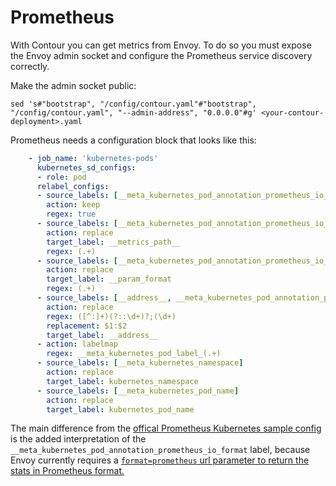 # Prometheus

With Contour you can get metrics from Envoy. To do so you must expose the Envoy
admin socket and configure the Prometheus service discovery correctly.

Make the admin socket public:

```
sed 's#"bootstrap", "/config/contour.yaml"#"bootstrap", "/config/contour.yaml", "--admin-address", "0.0.0.0"#g' <your-contour-deployment>.yaml
```

Prometheus needs a configuration block that looks like this:

```yaml
    - job_name: 'kubernetes-pods'
      kubernetes_sd_configs:
      - role: pod
      relabel_configs:
      - source_labels: [__meta_kubernetes_pod_annotation_prometheus_io_scrape]
        action: keep
        regex: true
      - source_labels: [__meta_kubernetes_pod_annotation_prometheus_io_path]
        action: replace
        target_label: __metrics_path__
        regex: (.+)
      - source_labels: [__meta_kubernetes_pod_annotation_prometheus_io_format]
        action: replace
        target_label: __param_format
        regex: (.+)
      - source_labels: [__address__, __meta_kubernetes_pod_annotation_prometheus_io_port]
        action: replace
        regex: ([^:]+)(?::\d+)?;(\d+)
        replacement: $1:$2
        target_label: __address__
      - action: labelmap
        regex: __meta_kubernetes_pod_label_(.+)
      - source_labels: [__meta_kubernetes_namespace]
        action: replace
        target_label: kubernetes_namespace
      - source_labels: [__meta_kubernetes_pod_name]
        action: replace
        target_label: kubernetes_pod_name
```

The main difference from the [offical Prometheus Kubernetes sample config](https://github.com/prometheus/prometheus/blob/master/documentation/examples/prometheus-kubernetes.yml)
is the added interpretation of the `__meta_kubernetes_pod_annotation_prometheus_io_format` label, because Envoy
currently requires a [`format=prometheus` url parameter to return the stats in Prometheus format.](https://github.com/envoyproxy/envoy/issues/2182)
